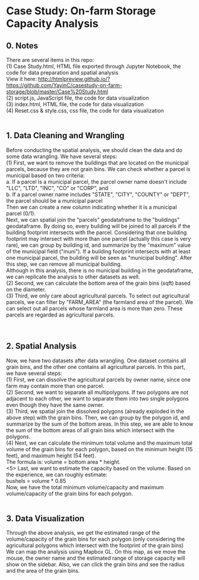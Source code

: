 # Case Study: On-farm Storage Capacity Analysis
## 0. Notes
There are several items in this repo:<br>
(1) Case Study.html, HTML file exported through Jupyter Notebook, the code for data preparation and spatial analysis<br>
View it here: http://htmlpreview.github.io/?https://github.com/YayinC/casestudy-on-farm-storage/blob/master/Case%20Study.html
<br>
(2) script.js, JavaScript file, the code for data visualization<br>
(3) index.html, HTML file, the code for data visualization<br>
(4) Reset.css & style.css, css file, the code for data visualization <br><br>

## 1. Data Cleaning and Wrangling
Before conducting the spatial analysis, we should clean the data and do some data wrangling. We have several steps:<br>
(1) First, we want to remove the buildings that are located on the municipal parcels, because they are not grain bins. 
We can check whether a parcel is municipal based on two criteria: <br>
a. If a parcel is a municipal parcel, the parcel owner name doesn't include "LLC", "LTD", "INC", "CO" or "CORP", and<br>
b. If a parcel owner name includes "STATE", "CITY", "COUNTY" or "DEPT", the parcel should be a municipal parcel<br>
Then we can create a new column indicating whether it is a municipal parcel (0/1). <br>
Next, we can spatial join the "parcels" geodataframe to the "buildings" geodataframe. By doing so, every building will be joined to all parcels
if the building footprint intersects with the parcel. Considering that one building footprint may intersect with more than one parcel (actually this case is very rare), we can group by building id, and summarize by the "maximum" value of the municipal field ("muni"). If a building footprint intersects with at least one municipal parcel, the building will be seen as "municipal building". After this step, we can remove all municipal building. <br>
Although in this analysis, there is no municipal building in the geodataframe, we can replicate the analysis to other datasets as well.<br>
(2) Second, we can calculate the bottom area of the grain bins (sqft) based on the diameter. <br>
(3) Third, we only care about agricultural parcels. To select out agricultural parcels, we can filter by "FARM_AREA" (the farmland area of the parcel). We can select out all parcels whose farmland area is more than zero. These parcels are regarded as agricultural parcels. <br>
<br><br>


## 2. Spatial Analysis
Now, we have two datasets after data wrangling. One dataset contains all grain bins, and the other one contains all agricultural parcels. In this part, we have several steps:<br>
(1) First, we can dissolve the agricultural parcels by owner name, since one farm may contain more than one parcel. <br>
(2) Second, we want to separate all multipolygons. If two polygons are not adjacent to each other, we want to separate them into two single polygons even though they have the same owner.<br>
(3) Third, we spatial join the dissolved polygons (already exploded in the above step) with the grain bins. Then, we can group by the polygon id, and summarize by the sum of the bottom areas. In this step, 
we are able to know the sum of the bottom areas of all grain bins which intersect with the polygons. <br>
(4) Next, we can calculate the minimum total volume and the maximum total volume of the grain bins for each polygon, based on the minimum height (15 feet), and maximum height (54 feet). <br>
The formula is: volume = bottom area * height.<br>
<5> Last, we want to estimate the capacity based on the volume. Based on the experience, we can roughly estimate:<br>
bushels = volume * 0.85<br>
Now, we have the total minimum volume/capacity and maximum volume/capacity of the grain bins for each polygon.<br><br>

## 3. Data Visualization
Through the above analysis, we get the estimated range of the volume/capacity of the grain bins for each polygon 
(only considering the agricultural polygons which intersect with the footprint of the grain bins)<br>
We can map the analysis using Mapbox GL. On this map, as we move the mouse, the owner name and the estimated range of storage capacity will show on the sidebar. Also, we can click the grain bins and see the radius and the area of the grain bins. 
